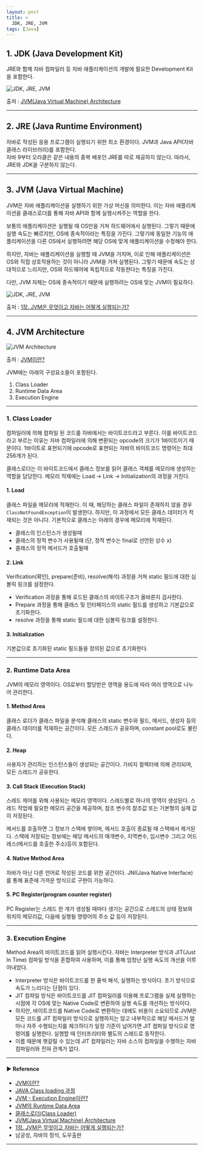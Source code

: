 ```yaml
---
layout: post
title: >
  JDK, JRE, JVM
tags: [Java]
---
```


## 1. JDK (Java Development Kit)
JRE와 함께 자바 컴파일러 등 자바 애플리케이션의 개발에 필요한 Development Kit을 포함한다.  

![JDK, JRE, JVM](https://drive.google.com/uc?export=view&id=1JJTfkiLqboM-QhPUFGaIdQuhfwW3TZM6)

출처 : [JVM(Java Virtual Machine) Architecture](https://medium.com/webeveloper/jvm-java-virtual-machine-architecture-94b914e93d86)

--- 
## 2. JRE (Java Runtime Environment)
자바로 작성된 응용 프로그램이 실행되기 위한 최소 환경이다. JVM과 Java API(자바 클래스 라이브러리)를 포함한다.  
자바 9부터 오라클은 같은 내용의 중복 배포인 JRE를 따로 제공하지 않는다. 따라서, JRE와 JDK을 구분하지 않는다.  

---
## 3. JVM (Java Virtual Machine)
JVM은 자바 애플리케이션을 실행하기 위한 가상 머신을 의미한다. 이는 자바 애플리케이션을 클래스로더를 통해 자바 API와 함께 실행시켜주는 역할을 한다.

보통의 애플리케이션은 실행될 때 OS만을 거쳐 하드웨어에서 실행된다. 그렇기 때문에 실행 속도는 빠르지만, OS에 종속적이라는 특징을 가진다.
그렇기에 동일한 기능의 애플리케이션을 다른 OS에서 실행하려면 해당 OS에 맞게 애플리케이션을 수정해야 한다.

하지만, 자바는 애플리케이션을 실행할 때 JVM을 거치며, 이로 인해 애플리케이션은 OS와 직접 상호작용하는 것이 아니라 JVM을 거쳐 실행된다. 
그렇기 때문에 속도는 상대적으로 느리지만, OS와 하드웨어에 독립적으로 작동한다는 특징을 가진다.

다만, JVM 자체는 OS에 종속적이기 때문에 실행하려는 OS에 맞는 JVM이 필요하다.

![JDK, JRE, JVM](https://drive.google.com/uc?export=view&id=1nNMR13f9-r0hrEr8skWV4LMTUWz3nV1S)

출처 : [1장. JVM은 무엇이고 자바는 어떻게 실행되는가?](https://velog.io/@chiveloper/1장.-JVM은-무엇이고-자바는-어떻게-실행되는가)

---
## 4. JVM Architecture

![JVM Architecture](https://drive.google.com/uc?export=view&id=1B9HhuxsnInqHuHll80HyHILldVLvNW2n)

출처 : [JVM이란?](https://medium.com/@lazysoul/jvm-이란-c142b01571f2)

JVM에는 아래의 구성요소들이 포함된다.
1. Class Loader
2. Runtime Data Area
3. Execution Engine

---
### 1. Class Loader
컴파일러에 의해 컴파일 된 코드를 자바에서는 바이트코드라고 부른다. 이를 바이트코드라고 부르는 이유는 자바 컴파일러에 의해 변환되는 opcode의 크기가 1바이트이기 때문이다.
1바이트로 표현되기에 opcode로 표현되는 자바의 바이트코드 명령어는 최대 256개가 된다.

클래스로더는 이 바이트코드에서 클래스 정보를 읽어 클래스 객체를 메모리에 생성하는 역할을 담당한다. 메모리 적재에는 Load -> Link -> Initialization의 과정을 거친다.

#### 1. Load
클래스 파일을 메모리에 적재한다. 이 때, 해당하는 클래스 파일이 존재하지 않을 경우 `ClassNotFoundException`이 발생한다.
하지만, 이 과정에서 모든 클래스 데이터가 적재되는 것은 아니다. 기본적으로 클래스는 아래의 경우에 메모리에 적재된다.

- 클래스의 인스턴스가 생성될때
- 클래스의 정적 변수가 사용될때 (단, 정적 변수는 final로 선언된 상수 x)
- 클래스의 정적 메서드가 호출될때

#### 2. Link
Verification(확인), prepare(준비), resolve(해석) 과정을 거쳐 static 필드에 대한 심볼릭 링크를 설정한다.

- Verification 과정을 통해 로드된 클래스의 바이트구조가 올바른지 검사한다.
- Prepare 과정을 통해 클래스 및 인터페이스의 static 필드를 생성하고 기본값으로 초기화한다.
- resolve 과정을 통해 static 필드에 대한 심볼릭 링크를 설정한다.

#### 3. Initialization
기본값으로 초기화된 static 필드들을 정의된 값으로 초기화한다.  

--- 
### 2. Runtime Data Area
JVM의 메모리 영역이다. OS로부터 할당받은 영역을 용도에 따라 여러 영역으로 나누어 관리한다.

#### 1. Method Area
클래스 로더가 클래스 파일을 분석해 클래스의 static 변수와 필드, 메서드, 생성자 등의 클래스 데이터를 적재하는 공간이다.
모든 스레드가 공유하며, constant pool로도 불린다.

#### 2. Heap
사용자가 관리하는 인스턴스들이 생성되는 공간이다. 가비지 컬렉터에 의해 관리되며, 모든 스레드가 공유한다.

#### 3. Call Stack (Execution Stack)
스레드 제어를 위해 사용되는 메모리 영역이다. 스레드별로 하나의 영역이 생성된다.
스레드 작업에 필요한 메모리 공간을 제공하며, 참조 변수의 참조값 또는 기본형의 실제 값이 저장된다.

메서드를 호출하면 그 정보가 스택에 쌓이며, 메서드 호출이 종료될 때 스택에서 제거된다.
스택에 저장되는 정보에는 해당 메서드의 매개변수, 지역변수, 임시변수 그리고 어드레스(메서드를 호출한 주소)등이 포함된다.

#### 4. Native Method Area
자바가 아닌 다른 언어로 작성된 코드를 위한 공간이다. JNI(Java Native Interface)를 통해 표준에 가까운 방식으로 구현이 가능하다.

#### 5. PC Register(program counter register)
PC Register는 스레드 한 개가 생성될 때마다 생기는 공간으로 스레드의 상태 정보와 위치의 메모리값, 다음에 실행될 명령어의 주소 값 등이 저장된다.  

--- 
### 3. Execution Engine
Method Area의 바이트코드를 읽어 실행시킨다. 자바는 Interpreter 방식과 JIT(Just In Time) 컴파일 방식을 혼합하여 사용하며, 이를 통해 엄청난 실행 속도의 개선을 이루어내었다. 

- Interpreter 방식은 바이트코드를 한 줄씩 해석, 실행하는 방식이다. 초기 방식으로 속도가 느리다는 단점이 있다.
- JIT 컴파일 방식은 바이트코드를 JIT 컴파일러를 이용해 프로그램을 실제 실행하는 시점에 각 OS에 맞는 Native Code로 변환하여 실행 속도를 개선하는 방식이다. 
- 하지만, 바이트코드를 Native Code로 변환하는 데에도 비용이 소요되므로 JVM은 모든 코드를 JIT 컴파일러 방식으로 실행하지는 않고 내부적으로 해당 메서드가 얼마나 자주 수행되는지를 체크하다가 일정 기준이 넘어가면 JIT 컴파일 방식으로 명령어를 실행한다.
실행할 때 인터프리터와 별도의 스레드로 동작한다.
- 이름 때문에 햇갈릴 수 있는데 JIT 컴파일러는 자바 소스의 컴파일을 수행하는 자바 컴파일러와 전혀 관계가 없다.

---
#### ▶ Reference
- [JVM이란?](https://medium.com/@lazysoul/jvm-이란-c142b01571f2)
- [JAVA Class loading 과정](https://taes-k.github.io/2019/07/16/java-class-loading/)
- [JVM - Execution Engine이란?](https://m.blog.naver.com/ksw6169/221647376178)
- [JVM의 Runtime Data Area](https://www.holaxprogramming.com/2013/07/16/java-jvm-runtime-data-area/)
- [클래스로더(Class Loader)](https://beststar-1.tistory.com/13)
- [JVM(Java Virtual Machine) Architecture](https://medium.com/webeveloper/jvm-java-virtual-machine-architecture-94b914e93d86)
- [1장. JVM은 무엇이고 자바는 어떻게 실행되는가?](https://velog.io/@chiveloper/1장.-JVM은-무엇이고-자바는-어떻게-실행되는가)
- 남궁성, 자바의 정석, 도우출판

---